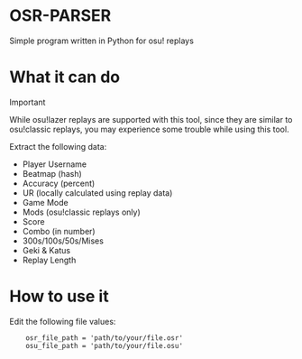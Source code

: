 # OSR-PARSER
Simple program written in Python for osu! replays

# What it can do

> [!IMPORTANT]
> While osu!lazer replays are supported with this tool, since they are similar to osu!classic replays, you may experience some trouble while using this tool.

Extract the following data:
* Player Username
* Beatmap (hash)
* Accuracy (percent)
* UR (locally calculated using replay data)
* Game Mode
* Mods (osu!classic replays only)
* Score
* Combo (in number)
* 300s/100s/50s/Mises
* Geki & Katus
* Replay Length

# How to use it
Edit the following file values:
```
    osr_file_path = 'path/to/your/file.osr'
    osu_file_path = 'path/to/your/file.osu'
```
